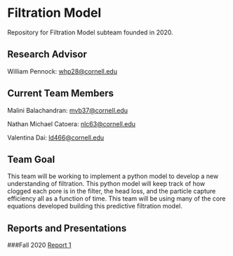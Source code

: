 # Filtration Model
Repository for Filtration Model subteam founded in 2020.
## Research Advisor

William Pennock: whp28@cornell.edu

## Current Team Members
Malini Balachandran: mvb37@cornell.edu

Nathan Michael Catoera: nlc63@cornell.edu

Valentina Dai: ld466@cornell.edu

## Team Goal
This team will be working to implement a python model to develop a new understanding of filtration. This python model will keep track of how clogged each pore is in the filter, the head loss, and the particle capture efficiency all as a function of time. This team will be using many of the core equations developed building this predictive filtration model.

## Reports and Presentations
###Fall 2020
[Report 1](https://colab.research.google.com/drive/1Jj8basxtewdS6IMNaQoA0l0V_SuHFC89)

